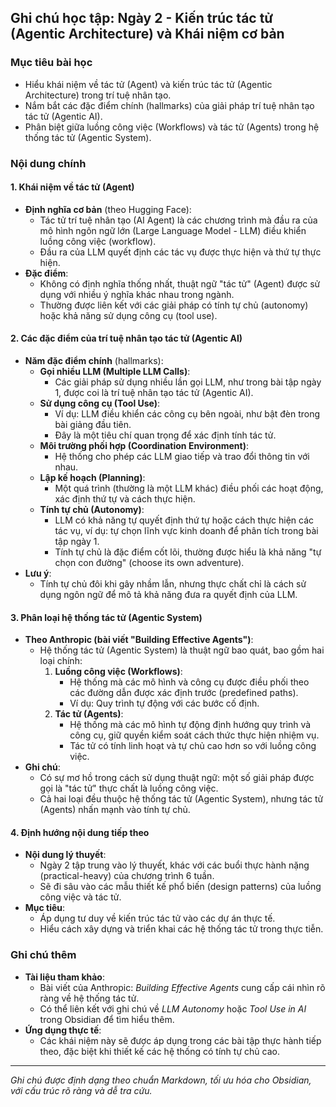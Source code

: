 ## Ghi chú học tập: Ngày 2 - Kiến trúc tác tử (Agentic Architecture) và Khái niệm cơ bản

### Mục tiêu bài học
- Hiểu khái niệm về tác tử (Agent) và kiến trúc tác tử (Agentic Architecture) trong trí tuệ nhân tạo.
- Nắm bắt các đặc điểm chính (hallmarks) của giải pháp trí tuệ nhân tạo tác tử (Agentic AI).
- Phân biệt giữa luồng công việc (Workflows) và tác tử (Agents) trong hệ thống tác tử (Agentic System).

### Nội dung chính

#### 1. Khái niệm về tác tử (Agent)
- **Định nghĩa cơ bản** (theo Hugging Face):
  - Tác tử trí tuệ nhân tạo (AI Agent) là các chương trình mà đầu ra của mô hình ngôn ngữ lớn (Large Language Model - LLM) điều khiển luồng công việc (workflow).
  - Đầu ra của LLM quyết định các tác vụ được thực hiện và thứ tự thực hiện.
- **Đặc điểm**:
  - Không có định nghĩa thống nhất, thuật ngữ "tác tử" (Agent) được sử dụng với nhiều ý nghĩa khác nhau trong ngành.
  - Thường được liên kết với các giải pháp có tính tự chủ (autonomy) hoặc khả năng sử dụng công cụ (tool use).

#### 2. Các đặc điểm của trí tuệ nhân tạo tác tử (Agentic AI)
- **Năm đặc điểm chính** (hallmarks):
  - **Gọi nhiều LLM (Multiple LLM Calls)**:
    - Các giải pháp sử dụng nhiều lần gọi LLM, như trong bài tập ngày 1, được coi là trí tuệ nhân tạo tác tử (Agentic AI).
  - **Sử dụng công cụ (Tool Use)**:
    - Ví dụ: LLM điều khiển các công cụ bên ngoài, như bật đèn trong bài giảng đầu tiên.
    - Đây là một tiêu chí quan trọng để xác định tính tác tử.
  - **Môi trường phối hợp (Coordination Environment)**:
    - Hệ thống cho phép các LLM giao tiếp và trao đổi thông tin với nhau.
  - **Lập kế hoạch (Planning)**:
    - Một quá trình (thường là một LLM khác) điều phối các hoạt động, xác định thứ tự và cách thực hiện.
  - **Tính tự chủ (Autonomy)**:
    - LLM có khả năng tự quyết định thứ tự hoặc cách thực hiện các tác vụ, ví dụ: tự chọn lĩnh vực kinh doanh để phân tích trong bài tập ngày 1.
    - Tính tự chủ là đặc điểm cốt lõi, thường được hiểu là khả năng "tự chọn con đường" (choose its own adventure).
- **Lưu ý**:
  - Tính tự chủ đôi khi gây nhầm lẫn, nhưng thực chất chỉ là cách sử dụng ngôn ngữ để mô tả khả năng đưa ra quyết định của LLM.

#### 3. Phân loại hệ thống tác tử (Agentic System)
- **Theo Anthropic (bài viết "Building Effective Agents")**:
  - Hệ thống tác tử (Agentic System) là thuật ngữ bao quát, bao gồm hai loại chính:
    1. **Luồng công việc (Workflows)**:
       - Hệ thống mà các mô hình và công cụ được điều phối theo các đường dẫn được xác định trước (predefined paths).
       - Ví dụ: Quy trình tự động với các bước cố định.
    2. **Tác tử (Agents)**:
       - Hệ thống mà các mô hình tự động định hướng quy trình và công cụ, giữ quyền kiểm soát cách thức thực hiện nhiệm vụ.
       - Tác tử có tính linh hoạt và tự chủ cao hơn so với luồng công việc.
- **Ghi chú**:
  - Có sự mơ hồ trong cách sử dụng thuật ngữ: một số giải pháp được gọi là "tác tử" thực chất là luồng công việc.
  - Cả hai loại đều thuộc hệ thống tác tử (Agentic System), nhưng tác tử (Agents) nhấn mạnh vào tính tự chủ.

#### 4. Định hướng nội dung tiếp theo
- **Nội dung lý thuyết**:
  - Ngày 2 tập trung vào lý thuyết, khác với các buổi thực hành nặng (practical-heavy) của chương trình 6 tuần.
  - Sẽ đi sâu vào các mẫu thiết kế phổ biến (design patterns) của luồng công việc và tác tử.
- **Mục tiêu**:
  - Áp dụng tư duy về kiến trúc tác tử vào các dự án thực tế.
  - Hiểu cách xây dựng và triển khai các hệ thống tác tử trong thực tiễn.

### Ghi chú thêm
- **Tài liệu tham khảo**:
  - Bài viết của Anthropic: *Building Effective Agents* cung cấp cái nhìn rõ ràng về hệ thống tác tử.
  - Có thể liên kết với ghi chú về *LLM Autonomy* hoặc *Tool Use in AI* trong Obsidian để tìm hiểu thêm.
- **Ứng dụng thực tế**:
  - Các khái niệm này sẽ được áp dụng trong các bài tập thực hành tiếp theo, đặc biệt khi thiết kế các hệ thống có tính tự chủ cao.

---

*Ghi chú được định dạng theo chuẩn Markdown, tối ưu hóa cho Obsidian, với cấu trúc rõ ràng và dễ tra cứu.*